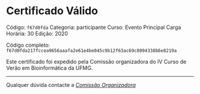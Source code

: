 # Certificado Válido

Código: `f67d0fda`
Categoria: participante
Curso: Evento Principal
Carga Horária: 30
Edição: 2020


Código completo: `f67d0fda217fccea9656aaafa2e61e4be045c9b12f63ac69c8094338b6e8219a`


Este certificado foi expedido pela Comissão organizadora do IV Curso de Verão em Bioinformática da UFMG.

----

Qualquer dúvida contacte a [_Comissão Organizadora_](<mailto:cursobioinfoufmg@gmail.com$subject=[Certificados]>)

